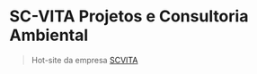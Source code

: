 # SC-VITA Projetos e Consultoria Ambiental

> Hot-site da empresa <a href="https://scvita.com.br">SCVITA</a>